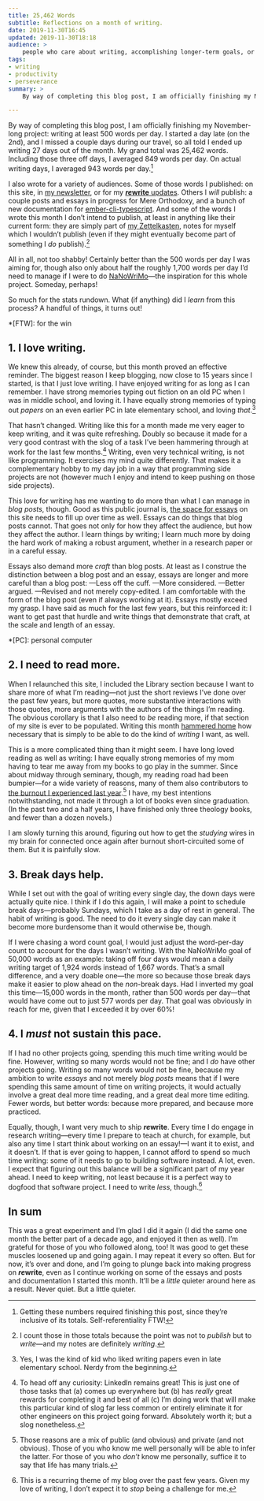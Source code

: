```yaml
---
title: 25,462 Words
subtitle: Reflections on a month of writing.
date: 2019-11-30T16:45
updated: 2019-11-30T18:18
audience: >
    people who care about writing, accomplishing longer-term goals, or both.
tags:
- writing
- productivity
- perseverance
summary: >
    By way of completing this blog post, I am officially finishing my November-long project: writing at least 500 words per day. Some reflections on that project.

---
```


By way of completing this blog post, I am officially finishing my November-long project: writing at least 500 words per day. I started a day late (on the 2nd), and I missed a couple days during our travel, so all told I ended up writing 27 days out of the month. My grand total was 25,462 words. Including those three off days, I averaged 849 words per day. On actual writing days, I averaged 943 words per day.[^generating-counts]

I also wrote for a variety of audiences. Some of those words I published: on this site, in [my newsletter][atss], or for my [<b><i>re</i>write</b> updates][rewrite]. Others I *will* publish: a couple posts and essays in progress for Mere Orthodoxy, and a bunch of new documentation for [ember-cli-typescript]. And some of the words I wrote this month I don’t intend to publish, at least in anything like their current form: they are simply part of [my Zettelkasten][z], notes for myself which I wouldn’t publish (even if they might eventually become part of something I *do* publish).[^counting-notes]

[atss]: https://buttondown.email/chriskrycho
[rewrite]: https://buttondown.email/rewrite
[ember-cli-typescript]: https://github.com/typed-ember/ember-cli-typescript
[z]: /topics/zettelkasten

All in all, not too shabby! Certainly better than the 500 words per day I was aiming for, though also only about half the roughly 1,700 words per day I’d need to manage if I were to do [NaNoWriMo]—the inspiration for this whole project. Someday, perhaps!

[NaNoWriMo]: https://nanowrimo.org

So much for the stats rundown. What (if anything) did I *learn* from this process? A handful of things, it turns out!

[^generating-counts]: Getting these numbers required finishing this post, since they’re inclusive of its totals. Self-referentiality FTW!

*[FTW]: for the win

[^counting-notes]: I count those in those totals because the point was not to *publish* but to *write*—and my notes are definitely *writing*.

## 1. I love writing.

We knew this already, of course, but this month proved an effective reminder. The biggest reason I keep blogging, now close to 15 years since I started, is that I just love writing. I have enjoyed writing for as long as I can remember. I have strong memories typing out fiction on an old PC when I was in middle school, and loving it. I have equally strong memories of typing out *papers* on an even earlier PC in late elementary school, and loving *that*.[^paper]

That hasn’t changed. Writing like this for a month made me very eager to keep writing, and it was quite refreshing. Doubly so because it made for a very good contrast with the slog of a task I’ve been hammering through at work for the last few months.[^slog] Writing, even very technical writing, is not like programming. It exercises my mind quite differently. That makes it a complementary hobby to my day job in a way that programming side projects are not (however much I enjoy and intend to keep pushing on those side projects).

This love for writing has me wanting to do more than what I can manage in *blog posts*, though. Good as this public journal is, [the space for essays](/essays/) on this site needs to fill up over time as well. Essays can do things that blog posts cannot. That goes not only for how they affect the audience, but how they affect the author. I learn things by writing; I learn much more by doing the hard work of making a robust argument, whether in a research paper or in a careful essay.

Essays also demand more *craft* than blog posts. At least as I construe the distinction between a blog post and an essay, essays are longer and more careful than a blog post: <span class='no-break'>—Less</span> off the cuff. <span class='no-break'>—More</span> considered. <span class='no-break'>—Better</span> argued. <span class='no-break'>—Revised</span> and not merely copy-edited. I am comfortable with the form of the blog post (even if always working at it). Essays mostly exceed my grasp. I have said as much for the last few years, but this reinforced it: I want to get past that hurdle and write things that demonstrate that craft, at the scale and length of an essay.

*[PC]: personal computer

[^paper]: Yes, I was the kind of kid who liked writing papers even in late elementary school. Nerdy from the beginning.

[^slog]: To head off any curiosity: LinkedIn remains great! This is just one of those tasks that (a) comes up everywhere but (b) has *really* great rewards for completing it and best of all (c) I’m doing work that will make this particular kind of slog far less common or entirely eliminate it for other engineers on this project going forward. Absolutely worth it; but a slog nonetheless.

## 2. I need to read more.

When I relaunched this site, I included the Library section because I want to share more of what I’m reading—not just the short reviews I’ve done over the past few years, but more quotes, more substantive interactions with those quotes, more arguments with the authors of the things I’m reading. The obvious corollary is that I also need to *be* reading more, if that section of my site is ever to be populated. Writing this month [hammered home] how necessary that is simply to be able to do the kind of *writing* I want, as well.

[hammered home]: /journal/writing-requires-reading/

This is a more complicated thing than it might seem. I have long loved reading as well as writing: I have equally strong memories of my mom having to tear me away from my books to go play in the summer. Since about midway through seminary, though, my reading road had been bumpier—for a wide variety of reasons, many of them also contributors to [the burnout I experienced last year][burnout].[^burnout] I have, my best intentions notwithstanding, not made it through a lot of books even since graduation. (In the past two and a half years, I have finished only three theology books, and fewer than a dozen novels.)

I am slowly turning this around, figuring out how to get the *studying* wires in my brain for connected once again after burnout short-circuited some of them. But it is painfully slow.

[burnout]: https://v4.chriskrycho.com/burnout/

[^burnout]: Those reasons are a mix of public (and obvious) and private (and not obvious). Those of you who know me well personally will be able to infer the latter. For those of you who *don’t* know me personally, suffice it to say that life has many trials.

## 3. Break days help.

While I set out with the goal of writing every single day, the down days were actually quite nice. I think if I do this again, I will make a point to schedule break days—probably Sundays, which I take as a day of rest in general. The habit of writing is good. The need to do it every single day can make it become more burdensome than it would otherwise be, though.

If I were chasing a word count goal, I would just adjust the word-per-day count to account for the days I wasn’t writing. With the NaNoWriMo goal of 50,000 words as an example: taking off four days would mean a daily writing target of 1,924 words instead of 1,667 words. That’s a small difference, and a very doable one—the more so because those break days make it easier to plow ahead on the *non*-break days. Had I inverted my goal this time—15,000 words in the month, rather than 500 words per day—that would have come out to just 577 words per day. That goal was obviously in reach for me, given that I exceeded it by over 60%!

## 4. I *must* not sustain this pace.

If I had no other projects going, spending this much time writing would be fine. However, writing so many words would not be fine; and I *do* have other projects going. Writing so many words would not be fine, because my ambition to write *essays* and not merely *blog posts* means that if I were spending this same amount of time on writing projects, it would actually involve a great deal more time reading, and a great deal more time editing. Fewer words, but better words: because more prepared, and because more practiced.

Equally, though, I want very much to ship <b><i>re</i>write</b>. Every time I do engage in research writing—every time I prepare to teach at church, for example, but also any time I start think about working on an essay!—I want it to exist, and it doesn’t. If that is ever going to happen, I cannot afford to spend so much time writing: some of it needs to go to building software instead. A lot, even. I expect that figuring out this balance will be a significant part of my year ahead. I need to keep writing, not least because it is a perfect way to dogfood that software project. I need to write *less*, though.[^write-less]

## In sum

This was a great experiment and I’m glad I did it again (I did the same one month the better part of a decade ago, and enjoyed it then as well). I’m grateful for those of you who followed along, too! It was good to get these muscles loosened up and going again. I may repeat it every so often. But for now, it’s over and done, and I’m going to plunge back into making progress on <b><i>re</i>write</b>, even as I continue working on some of the essays and posts and documentation I started this month. It’ll be a *little* quieter around here as a result. Never quiet. But a little quieter.

[^write-less]: This is a recurring theme of my blog over the past few years. Given my love of writing, I don’t expect it to *stop* being a challenge for me.
